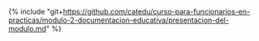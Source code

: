 {% include "git+https://github.com/catedu/curso-para-funcionarios-en-practicas/modulo-2-documentacion-educativa/presentacion-del-modulo.md" %}  